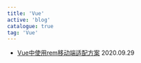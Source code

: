 ```yaml
---
title: 'Vue'
active: 'blog'
catalogue: true
tag: 'Vue'
---
```


- [Vue中使用rem移动端适配方案](./libs/20200929) <Tag>2020.09.29</Tag>
